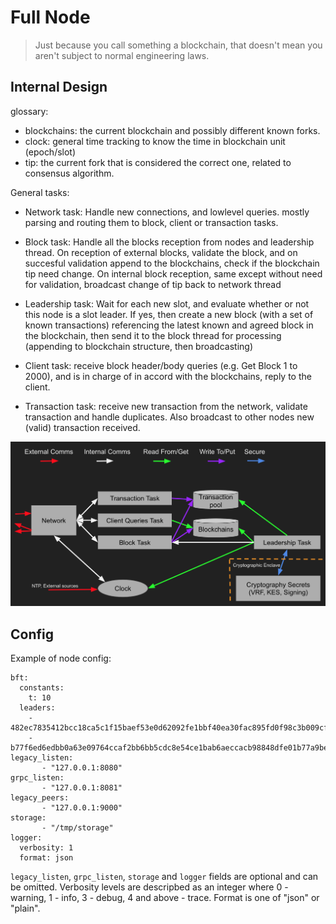 # Full Node

> Just because you call something a blockchain, that doesn't mean you aren't subject to normal engineering laws.

## Internal Design


glossary:

* blockchains: the current blockchain and possibly different known forks.
* clock: general time tracking to know the time in blockchain unit (epoch/slot)
* tip: the current fork that is considered the correct one, related to consensus algorithm.

General tasks:

* Network task: Handle new connections, and lowlevel queries. mostly parsing and routing them to
  block, client or transaction tasks.

* Block task: Handle all the blocks reception from nodes and leadership thread.
  On reception of external blocks, validate the block, and on succesful validation
  append to the blockchains, check if the blockchain tip need change. On internal block
  reception, same except without need for validation, broadcast change of tip back to network thread

* Leadership task: Wait for each new slot, and evaluate whether or not this node is
  a slot leader. If yes, then create a new block (with a set of known
  transactions) referencing the latest known and agreed block in the blockchain,
  then send it to the block thread for processing (appending to blockchain structure, then broadcasting)

* Client task: receive block header/body queries (e.g. Get Block 1 to 2000), and is in charge
  of in accord with the blockchains, reply to the client.

* Transaction task: receive new transaction from the network, validate transaction and handle duplicates.
  Also broadcast to other nodes new (valid) transaction received.

![Internal Architecture](/.architecture-1.png?raw=true "Internal Architecture")


## Config

Example of node config:

```
bft:
  constants:
    t: 10
  leaders:
    - 482ec7835412bcc18ca5c1f15baef53e0d62092fe1bbf40ea30fac895fd0f98c3b009cfd62715a5b871aabf5d603bec5aa5c8b3eae537fb254dd83ef88950d7d
    - b77f6ed6edbb0a63e09764ccaf2bb6bb5cdc8e54ce1bab6aeccacb98848dfe01b77a9be9254a0f2d103953264df9b7957d8e61608b196723c109c28c89c1bb1e
legacy_listen:
       - "127.0.0.1:8080"
grpc_listen:
       - "127.0.0.1:8081"
legacy_peers:
       - "127.0.0.1:9000"
storage:
       - "/tmp/storage"
logger:
  verbosity: 1
  format: json
```

`legacy_listen`, `grpc_listen`, `storage` and `logger` fields are optional and can be omitted.
Verbosity levels are descripbed as an integer where 0 - warning, 1 - info, 3 - debug, 4 and above - trace.
Format is one of "json" or "plain".
